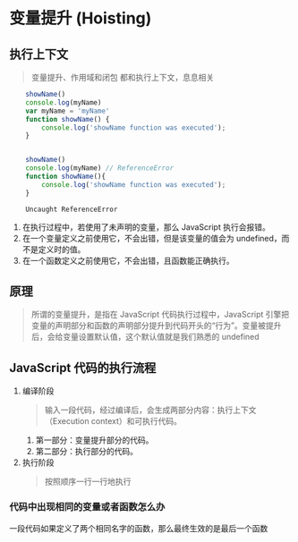 # 变量提升 (Hoisting)

## 执行上下文

> 变量提升、作用域和闭包 都和执行上下文，息息相关

```javascript
    showName()
    console.log(myName)
    var myName = 'myName'
    function showName() {
        console.log('showName function was executed');
    }
```

```console

```

```javascript
    showName()
    console.log(myName) // ReferenceError  
    function showName(){
        console.log('showName function was executed');
    }
```

``` console
    Uncaught ReferenceError
```

1. 在执行过程中，若使用了未声明的变量，那么 JavaScript 执行会报错。
2. 在一个变量定义之前使用它，不会出错，但是该变量的值会为 undefined，而不是定义时的值。
3. 在一个函数定义之前使用它，不会出错，且函数能正确执行。

## 原理

> 所谓的变量提升，是指在 JavaScript 代码执行过程中，JavaScript 引擎把变量的声明部分和函数的声明部分提升到代码开头的“行为”。变量被提升后，会给变量设置默认值，这个默认值就是我们熟悉的 undefined

## JavaScript 代码的执行流程

1. 编译阶段
   >输入一段代码，经过编译后，会生成两部分内容：执行上下文（Execution context）和可执行代码。
   1. 第一部分：变量提升部分的代码。
   2. 第二部分：执行部分的代码。
2. 执行阶段
   >按照顺序一行一行地执行

### 代码中出现相同的变量或者函数怎么办

一段代码如果定义了两个相同名字的函数，那么最终生效的是最后一个函数
